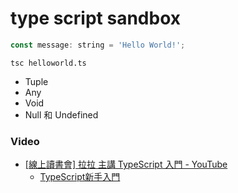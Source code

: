 # type script sandbox

```js
const message: string = 'Hello World!';
```

```
tsc helloworld.ts
```

* Tuple
* Any
* Void
* Null 和 Undefined

### Video
* [[線上讀書會] 拉拉 主講 TypeScript 入門 - YouTube](https://www.youtube.com/watch?v=KXc7PzE0FZM)
  * [TypeScript新手入門](https://hackmd.io/s/rkITEOYX)
